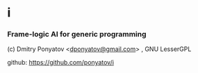 # i
### Frame-logic AI for generic programming

(c) Dmitry Ponyatov <<dponyatov@gmail.com>> , GNU LesserGPL

github: https://github.com/ponyatov/i
